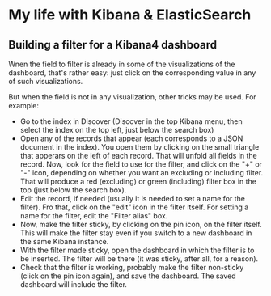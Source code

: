 # My life with Kibana & ElasticSearch

## Building a filter for a Kibana4 dashboard

Wnen the field to filter is already in some of the visualizations of the dashboard, that's rather easy: just click on the corresponding value in any of such visualizations.

But when the field is not in any visualization, other tricks may be used. For example:

* Go to the index in Discover (Discover in the top Kibana menu, then select the index on the top left, just below the search box)
* Open any of the records that appear (each corresponds to a JSON document in the index). You open them by clicking on the small triangle that apperars on the left of each record. That will unfold all fields in the record. Now, look for the field to use for the filter, and click on the "+" or "-" icon, depending on whether you want an excluding or including filter. That will produce a red (excluding) or green (including) filter box in the top (just below the search box).
* Edit the record, if needed (usually it is needed to set a name for the filter). Fro that, click on the "edit" icon in the filter itself. For setting a name for the filter, edit the "Filter alias" box.
* Now, make the filter sticky, by clicking on the pin icon, on the filter itself. This will make the filter stay even if you switch to a new dashboard in the same Kibana instance.
* With the filter made sticky, open the dashboard in which the filter is to be inserted. The filter will be there (it was sticky, after all, for a reason).
* Check that the filter is working, probably make the filter non-sticky (click on the pin icon again), and save the dashboard. The saved dashboard will include the filter.
